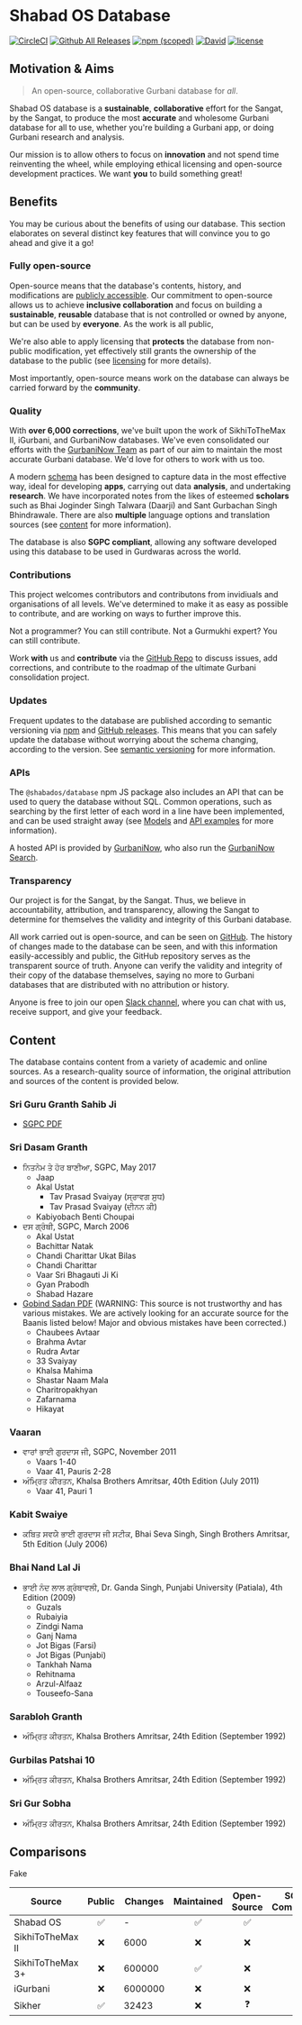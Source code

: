 # Shabad OS Database
[![CircleCI](https://img.shields.io/circleci/project/github/ShabadOS/database.svg?style=for-the-badge   ':no-zoom')](https://circleci.com/gh/ShabadOS/database)
[![Github All Releases](https://img.shields.io/github/downloads/ShabadOS/database/total.svg?style=for-the-badge  ':no-zoom')](https://github.com/ShabadOS/database/releases)
[![npm (scoped)](https://img.shields.io/npm/v/@shabados/database.svg?style=for-the-badge  ':no-zoom')](https://www.npmjs.com/package/@shabados/database)
[![David](https://img.shields.io/david/ShabadOS/database.svg?style=for-the-badge  ':no-zoom')]()
[![license](https://img.shields.io/github/license/ShabadOS/database.svg?style=for-the-badge  ':no-zoom')]()

## Motivation & Aims
> An open-source, collaborative Gurbani database for *all*.

Shabad OS database is a **sustainable**, **collaborative** effort for the Sangat, by the Sangat, to produce the most **accurate** and wholesome Gurbani database for all to use, whether you're building a Gurbani app, or doing Gurbani research and analysis.

Our mission is to allow others to focus on **innovation** and not spend time reinventing the wheel, while employing ethical licensing and open-source development practices. We want **you** to build something great!

## Benefits
You may be curious about the benefits of using our database. This section elaborates on several distinct key features that will convince you to go ahead and give it a go! 

### Fully open-source
Open-source means that the database's contents, history, and modifications are [publicly accessible](https://github.com/shabados/database). Our commitment to open-source allows us to achieve **inclusive collaboration** and focus on building a **sustainable**, **reusable** database that is not controlled or owned by anyone, but can be used by **everyone**. As the work is all public, 

We're also able to apply licensing that **protects** the database from non-public modification, yet effectively still grants the ownership of the database to the public (see [licensing](licensing) for more details).

Most importantly, open-source means work on the database can always be carried forward by the **community**.

### Quality
With **over 6,000 corrections**, we've built upon the work of SikhiToTheMax II, iGurbani, and GurbaniNow databases. We've even consolidated our efforts with the [GurbaniNow Team](https://GurbaniNow.com) as part of our aim to maintain the most accurate Gurbani database. We'd love for others to work with us too.

A modern [schema](getting-started/schema) has been designed to capture data in the most effective way, ideal for developing **apps**, carrying out data **analysis**, and undertaking **research**. We have incorporated notes from the likes of esteemed **scholars** such as Bhai Joginder Singh Talwara (Daarji) and Sant Gurbachan Singh Bhindrawale. There are also **multiple** language options and translation sources (see [content](#content) for more information). 

The database is also **SGPC compliant**, allowing any software developed using this database to be used in Gurdwaras across the world. 

### Contributions
This project welcomes contributors and contributons from invidiuals and organisations of all levels. We've determined to make it as easy as possible to contribute, and are working on ways to further improve this. 

Not a programmer? You can still contribute. Not a Gurmukhi expert? You can still contribute.

Work **with** us and **contribute** via the [GitHub Repo](https://github.com/shabados/database) to discuss issues, add corrections, and contribute to the roadmap of the ultimate Gurbani consolidation project.

### Updates
Frequent updates to the database are published according to semantic versioning via [npm](https://npmjs.com/package/@shabados/database) and [GitHub releases](https://github.com/shabados/database/releases). This means that you can safely update the database without worrying about the schema changing, according to the version. See [semantic versioning](https://semver.org/) for more information.

### APIs
The `@shabados/database` npm JS package also includes an API that can be used to query the database without SQL. Common operations, such as searching by the first letter of each word in a line have been implemented, and can be used straight away (see [Models](models) and [API examples](examples) for more information).

A hosted API is provided by [GurbaniNow](https://github.com/gurbaninow/api), who also run the [GurbaniNow Search](https://GurbaniNow.com).

### Transparency
Our project is for the Sangat, by the Sangat. Thus, we believe in accountability, attribution, and transparency, allowing the Sangat to determine for themselves the validity and integrity of this Gurbani database.

All work carried out is open-source, and can be seen on [GitHub](https://github.com/shabados/database). The history of changes made to the database can be seen, and with this information easily-accessibly and public, the GitHub repository serves as the transparent source of truth. Anyone can verify the validity and integrity of their copy of the database themselves, saying no more to Gurbani databases that are distributed with no attribution or history. 

Anyone is free to join our open [Slack channel](https://slack.shabados.com), where you can chat with us, receive support, and give your feedback.

## Content

The database contains content from a variety of academic and online sources. As a research-quality source of information, the original attribution and sources of the content is provided below.

### Sri Guru Granth Sahib Ji
- [SGPC PDF](https://web.archive.org/web/20171118031846/http://old.sgpc.net/CDN/Siri%20Guru%20Granth%20Sahib%20without%20Index%20(Uni).pdf)

### Sri Dasam Granth
- ਨਿਤਨੇਮ ਤੇ ਹੋਰ ਬਾਣੀਆ, SGPC, May 2017
  - Jaap
  - Akal Ustat
    - Tav Prasad Svaiyay (ਸ੍ਰਾਵਗ ਸੁਧ)
    - Tav Prasad Svaiyay (ਦੀਨਨ ਕੀ)
  - Kabiyobach Benti Choupai
- ਦਸ ਗ੍ਰੰਥੀ, SGPC, March 2006
  - Akal Ustat
  - Bachittar Natak
  - Chandi Charittar Ukat Bilas
  - Chandi Charittar
  - Vaar Sri Bhagauti Ji Ki
  - Gyan Prabodh
  - Shabad Hazare
- [Gobind Sadan PDF](https://web.archive.org/web/20161019133456/http://media.sikher.com:80/files/Dasam_Granth.pdf) (WARNING: This source is not trustworthy and has various mistakes. We are actively looking for an accurate source for the Baanis listed below! Major and obvious mistakes have been corrected.)
  - Chaubees Avtaar
  - Brahma Avtar
  - Rudra Avtar
  - 33 Svaiyay
  - Khalsa Mahima
  - Shastar Naam Mala
  - Charitropakhyan
  - Zafarnama
  - Hikayat

### Vaaran
- ਵਾਰਾਂ ਭਾਈ ਗੁਰਦਾਸ ਜੀ, SGPC, November 2011
  - Vaars 1-40
  - Vaar 41, Pauris 2-28
- ਅੰਮ੍ਰਿਤ ਕੀਰਤਨ, Khalsa Brothers Amritsar, 40th Edition (July 2011)
  - Vaar 41, Pauri 1

### Kabit Swaiye
- ਕਬਿਤ ਸਵਯੇੇ ਭਾਈ ਗੁਰਦਾਸ ਜੀ ਸਟੀਕ, Bhai Seva Singh, Singh Brothers Amritsar, 5th Edition (July 2006)

### Bhai Nand Lal Ji
- ਭਾਈ ਨੰਦ ਲਾਲ ਗ੍ਰੰਥਾਵਲੀ, Dr. Ganda Singh, Punjabi University (Patiala), 4th Edition (2009)
    - Guzals
    - Rubaiyia
    - Zindgi Nama
    - Ganj Nama
    - Jot Bigas (Farsi)
    - Jot Bigas (Punjabi)
    - Tankhah Nama
    - Rehitnama
    - Arzul-Alfaaz
    - Touseefo-Sana

### Sarabloh Granth
- ਅੰਮ੍ਰਿਤ ਕੀਰਤਨ, Khalsa Brothers Amritsar, 24th Edition (September 1992)

### Gurbilas Patshai 10
- ਅੰਮ੍ਰਿਤ ਕੀਰਤਨ, Khalsa Brothers Amritsar, 24th Edition (September 1992)

### Sri Gur Sobha
- ਅੰਮ੍ਰਿਤ ਕੀਰਤਨ, Khalsa Brothers Amritsar, 24th Edition (September 1992)

## Comparisons
Fake

| Source           | Public | Changes | Maintained | Open-Source | SGPC Compatible |
| ---------------- | :----: | ------- | :--------: | :---------: | :-------------: |
| Shabad OS        | ✅      | -       | ✅          | ✅           | ✅               |
| SikhiToTheMax II | ❌      | 6000    | ❌          | ❌           | ❌               |
| SikhiToTheMax 3+ | ❌      | 600000  | ✅          | ❌           | ❌               |
| iGurbani         | ❌      | 6000000 | ❌          | ❌           | ❌               |
| Sikher           | ✅      | 32423   | ❌          | ❓           | ❌               |